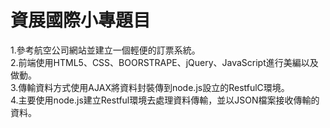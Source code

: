<h1>資展國際小專題目</h1>
1.參考航空公司網站並建立一個輕便的訂票系統。<br/>
2.前端使用HTML5、CSS、BOORSTRAPE、jQuery、JavaScript進行美編以及做動。<br/>
3.傳輸資料方式使用AJAX將資料封裝傳到node.js設立的RestfulC環境。<br/>
4.主要使用node.js建立Restful環境去處理資料傳輸，並以JSON檔案接收傳輸的資料。
